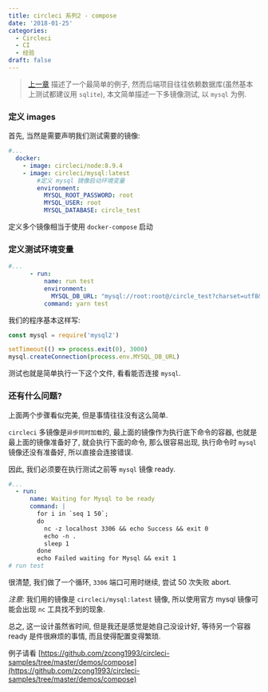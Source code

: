 ```yaml
---
title: circleci 系列2 - compose
date: '2018-01-25'
categories:
  - Circleci
  - CI
  - 经验
draft: false
---
```


> [上一章](/circleci-start/) 描述了一个最简单的例子, 然而后端项目往往依赖数据库(虽然基本上测试都建议用 `sqlite`), 本文简单描述一下多镜像测试, 以 `mysql` 为例.

<!--more-->

### 定义 images

首先, 当然是需要声明我们测试需要的镜像:

```yaml
#...
  docker:
    - image: circleci/node:8.9.4
    - image: circleci/mysql:latest
        #定义 mysql 镜像启动环境变量
        environment:
          MYSQL_ROOT_PASSWORD: root
          MYSQL_USER: root
          MYSQL_DATABASE: circle_test
```

定义多个镜像相当于使用 `docker-compose` 启动

### 定义测试环境变量

```yaml
#...
      - run:
          name: run test
          environment:
            MYSQL_DB_URL: "mysql://root:root@/circle_test?charset=utf8&parseTime=True&loc=Local"
          command: yarn test
```

我们的程序基本这样写:

```js
const mysql = require('mysql2')

setTimeout(() => process.exit(0), 3000)
mysql.createConnection(process.env.MYSQL_DB_URL)
```

测试也就是简单执行一下这个文件, 看看能否连接 `mysql`.

### 还有什么问题?

上面两个步骤看似完美, 但是事情往往没有这么简单.

`circleci` 多镜像是`异步同时加载`的, 最上面的镜像作为执行底下命令的容器, 也就是最上面的镜像准备好了, 就会执行下面的命令, 那么很容易出现, 执行命令时 `mysql` 镜像还没有准备好, 所以直接会连接错误.

因此, 我们必须要在执行测试之前等 `mysql` 镜像 ready.

```yaml
#...
  - run:
      name: Waiting for Mysql to be ready
      command: |
        for i in `seq 1 50`;
        do
          nc -z localhost 3306 && echo Success && exit 0
          echo -n .
          sleep 1
        done
        echo Failed waiting for Mysql && exit 1
# run test
```

很清楚, 我们做了一个循环, `3306` 端口可用时继续, 尝试 50 次失败 abort.

_注意:_ 我们用的镜像是 `circleci/mysql:latest` 镜像, 所以使用官方 mysql 镜像可能会出现 `nc` 工具找不到的现象.

总之, 这一设计虽然省时间, 但是我还是感觉是她自己没设计好, 等待另一个容器 ready 是件很麻烦的事情, 而且使得配置变得繁琐.

例子请看 [https://github.com/zcong1993/circleci-samples/tree/master/demos/compose](https://github.com/zcong1993/circleci-samples/tree/master/demos/compose)
